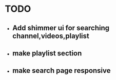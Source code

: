 # TODO

- ## Add shimmer ui for searching channel,videos,playlist
- ## make playlist section
- ## make search page responsive
